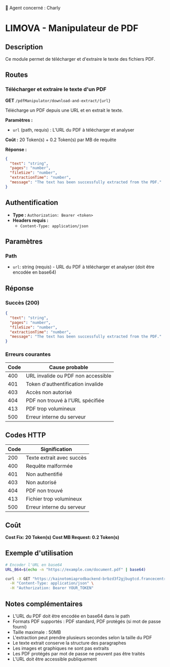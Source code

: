 🧠 Agent concerné : Charly
# LIMOVA - Manipulateur de PDF

## Description
Ce module permet de télécharger et d'extraire le texte des fichiers PDF.

## Routes

### Télécharger et extraire le texte d'un PDF
**GET** `/pdfManipulator/download-and-extract/{url}`

Télécharge un PDF depuis une URL et en extrait le texte.

**Paramètres :**
- `url` (path, requis) : L'URL du PDF à télécharger et analyser

**Coût :** 20 Token(s) + 0.2 Token(s) par MB de requête

**Réponse :**
```json
{
  "text": "string",
  "pages": "number",
  "fileSize": "number",
  "extractionTime": "number",
  "message": "The text has been successfully extracted from the PDF."
}
```

## Authentification
- **Type :** `Authorization: Bearer <token>`
- **Headers requis :**
  - `Content-Type: application/json`

## Paramètres

### Path
- `url`: string (requis) - URL du PDF à télécharger et analyser (doit être encodée en base64)

## Réponse

### Succès (200)
```json
{
  "text": "string",
  "pages": "number",
  "fileSize": "number",
  "extractionTime": "number",
  "message": "The text has been successfully extracted from the PDF."
}
```

### Erreurs courantes

| Code | Cause probable |
|------|----------------|
| 400 | URL invalide ou PDF non accessible |
| 401 | Token d'authentification invalide |
| 403 | Accès non autorisé |
| 404 | PDF non trouvé à l'URL spécifiée |
| 413 | PDF trop volumineux |
| 500 | Erreur interne du serveur |

## Codes HTTP

| Code | Signification |
|------|---------------|
| 200 | Texte extrait avec succès |
| 400 | Requête malformée |
| 401 | Non authentifié |
| 403 | Non autorisé |
| 404 | PDF non trouvé |
| 413 | Fichier trop volumineux |
| 500 | Erreur interne du serveur |

## Coût
**Cost Fix: 20 Token(s)**
**Cost MB Request: 0.2 Token(s)**

## Exemple d'utilisation

```bash
# Encoder l'URL en base64
URL_B64=$(echo -n "https://example.com/document.pdf" | base64)

curl -X GET "https://kainotomiaprodbackend-brbzd3f2gjbugtcd.francecentral-01.azurewebsites.net/pdfManipulator/download-and-extract/$URL_B64" \
  -H "Content-Type: application/json" \
  -H "Authorization: Bearer YOUR_TOKEN"
```

## Notes complémentaires
- L'URL du PDF doit être encodée en base64 dans le path
- Formats PDF supportés : PDF standard, PDF protégés (si mot de passe fourni)
- Taille maximale : 50MB
- L'extraction peut prendre plusieurs secondes selon la taille du PDF
- Le texte extrait conserve la structure des paragraphes
- Les images et graphiques ne sont pas extraits
- Les PDF protégés par mot de passe ne peuvent pas être traités
- L'URL doit être accessible publiquement 